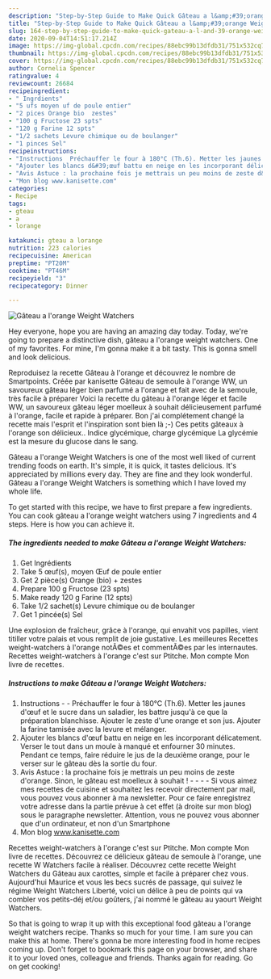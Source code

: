 ```yaml
---
description: "Step-by-Step Guide to Make Quick Gâteau a l&amp;#39;orange Weight Watchers"
title: "Step-by-Step Guide to Make Quick Gâteau a l&amp;#39;orange Weight Watchers"
slug: 164-step-by-step-guide-to-make-quick-gateau-a-l-and-39-orange-weight-watchers
date: 2020-09-04T14:51:17.214Z
image: https://img-global.cpcdn.com/recipes/88ebc99b13dfdb31/751x532cq70/gateau-a-lorange-weight-watchers-photo-principale-de-la-recette.jpg
thumbnail: https://img-global.cpcdn.com/recipes/88ebc99b13dfdb31/751x532cq70/gateau-a-lorange-weight-watchers-photo-principale-de-la-recette.jpg
cover: https://img-global.cpcdn.com/recipes/88ebc99b13dfdb31/751x532cq70/gateau-a-lorange-weight-watchers-photo-principale-de-la-recette.jpg
author: Cornelia Spencer
ratingvalue: 4
reviewcount: 26684
recipeingredient:
- " Ingrdients"
- "5 ufs moyen uf de poule entier"
- "2 pices Orange bio  zestes"
- "100 g Fructose 23 spts"
- "120 g Farine 12 spts"
- "1/2 sachets Levure chimique ou de boulanger"
- "1 pinces Sel"
recipeinstructions:
- "Instructions  Préchauffer le four à 180°C (Th.6). Metter les jaunes d&#39;œuf et le sucre dans un saladier, les battre jusqu&#39;à ce que la préparation blanchisse. Ajouter le zeste d&#39;une orange et son jus. Ajouter la farine tamisée avec la levure et mélanger."
- "Ajouter les blancs d&#39;œuf battu en neige en les incorporant délicatement. Verser le tout dans un moule à manqué et enfourner 30 minutes. Pendant ce temps, faire réduire le jus de la deuxième orange, pour le verser sur le gâteau dès la sortie du four."
- "Avis Astuce : la prochaine fois je mettrais un peu moins de zeste d&#39;orange. Sinon, le gâteau est moelleux à souhait !      Si vous aimez mes recettes de cuisine et souhaitez les recevoir directement par mail, vous pouvez vous abonner à ma newsletter. Pour ce faire enregistrez votre adresse dans la partie prévue à cet effet (à droite sur mon blog) sous le paragraphe newsletter. Attention, vous ne pouvez vous abonner que d&#39;un ordinateur, et non d&#39;un Smartphone ​​​​​​​"
- "Mon blog www.kanisette.com"
categories:
- Recipe
tags:
- gteau
- a
- lorange

katakunci: gteau a lorange 
nutrition: 223 calories
recipecuisine: American
preptime: "PT20M"
cooktime: "PT46M"
recipeyield: "3"
recipecategory: Dinner

---
```



![Gâteau a l&#39;orange Weight Watchers](https://img-global.cpcdn.com/recipes/88ebc99b13dfdb31/751x532cq70/gateau-a-lorange-weight-watchers-photo-principale-de-la-recette.jpg)

Hey everyone, hope you are having an amazing day today. Today, we're going to prepare a distinctive dish, gâteau a l&#39;orange weight watchers. One of my favorites. For mine, I'm gonna make it a bit tasty. This is gonna smell and look delicious.

Reproduisez la recette Gâteau à l&#39;orange et découvrez le nombre de Smartpoints. Créée par kanisette Gâteau de semoule à l&#39;orange WW, un savoureux gâteau léger bien parfumé a l&#39;orange et fait avec de la semoule, très facile à préparer Voici la recette du gâteau à l&#39;orange léger et facile WW, un savoureux gâteau léger moelleux à souhait délicieusement parfumé à l&#39;orange, facile et rapide à préparer. Bon j&#39;ai complétement changé la recette mais l&#39;esprit et l&#39;inspiration sont bien là ;-) Ces petits gâteaux à l&#39;orange son délicieux.. Indice glycémique, charge glycémique La glycémie est la mesure du glucose dans le sang.

Gâteau a l&#39;orange Weight Watchers is one of the most well liked of current trending foods on earth. It's simple, it is quick, it tastes delicious. It's appreciated by millions every day. They are fine and they look wonderful. Gâteau a l&#39;orange Weight Watchers is something which I have loved my whole life.


To get started with this recipe, we have to first prepare a few ingredients. You can cook gâteau a l&#39;orange weight watchers using 7 ingredients and 4 steps. Here is how you can achieve it.

<!--inarticleads1-->

##### The ingredients needed to make Gâteau a l&#39;orange Weight Watchers:

1. Get  Ingrédients
1. Take 5 œuf(s), moyen Œuf de poule entier
1. Get 2 pièce(s) Orange (bio) + zestes
1. Prepare 100 g Fructose (23 spts)
1. Make ready 120 g Farine (12 spts)
1. Take 1/2 sachet(s) Levure chimique ou de boulanger
1. Get 1 pincée(s) Sel


Une explosion de fraîcheur, grâce à l&#39;orange, qui envahit vos papilles, vient titiller votre palais et vous remplit de joie gustative. Les meilleures Recettes weight-watchers à l&#39;orange notÃ©es et commentÃ©es par les internautes. Recettes weight-watchers à l&#39;orange c&#39;est sur Ptitche. Mon compte Mon livre de recettes. 

<!--inarticleads2-->

##### Instructions to make Gâteau a l&#39;orange Weight Watchers:

1. Instructions -  - Préchauffer le four à 180°C (Th.6). Metter les jaunes d&#39;œuf et le sucre dans un saladier, les battre jusqu&#39;à ce que la préparation blanchisse. Ajouter le zeste d&#39;une orange et son jus. Ajouter la farine tamisée avec la levure et mélanger.
1. Ajouter les blancs d&#39;œuf battu en neige en les incorporant délicatement. Verser le tout dans un moule à manqué et enfourner 30 minutes. Pendant ce temps, faire réduire le jus de la deuxième orange, pour le verser sur le gâteau dès la sortie du four.
1. Avis Astuce : la prochaine fois je mettrais un peu moins de zeste d&#39;orange. Sinon, le gâteau est moelleux à souhait !  -  -   -  - Si vous aimez mes recettes de cuisine et souhaitez les recevoir directement par mail, vous pouvez vous abonner à ma newsletter. Pour ce faire enregistrez votre adresse dans la partie prévue à cet effet (à droite sur mon blog) sous le paragraphe newsletter. Attention, vous ne pouvez vous abonner que d&#39;un ordinateur, et non d&#39;un Smartphone ​​​​​​​
1. Mon blog www.kanisette.com


Recettes weight-watchers à l&#39;orange c&#39;est sur Ptitche. Mon compte Mon livre de recettes. Découvrez ce délicieux gâteau de semoule à l&#39;orange, une recette W Watchers facile à réaliser. Découvrez cette recette Weight Watchers du Gâteau aux carottes, simple et facile à préparer chez vous. Aujourd&#39;hui Maurice et vous les becs sucrés de passage, qui suivez le régime Weight Watchers Liberté, voici un délice à peu de points qui va combler vos petits-déj et/ou goûters, j&#39;ai nommé le gâteau au yaourt Weight Watchers. 

So that is going to wrap it up with this exceptional food gâteau a l&#39;orange weight watchers recipe. Thanks so much for your time. I am sure you can make this at home. There's gonna be more interesting food in home recipes coming up. Don't forget to bookmark this page on your browser, and share it to your loved ones, colleague and friends. Thanks again for reading. Go on get cooking!
